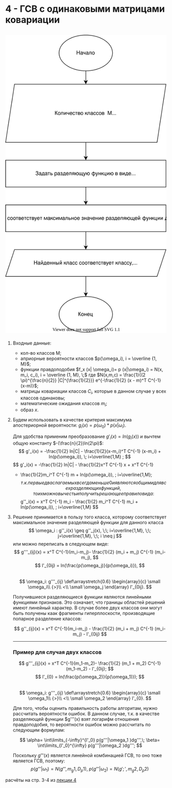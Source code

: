 # 4 - ГСВ с одинаковыми матрицами ковариации

## ![scheme](ГСВ%20с%20одинаковыми%20матрицами%20ковариации.svg)

1) Входные данные:
   + кол-во классов M;
   + априорные вероятности классов $p(\omega_i), i = \overline {1, M}$;
   + функции правдоподобия  $f_x (x| \omega_i)= p (x|\omega_i) = N(x, m_i, c_i), i = \overline {1, M}, \;$
   где $N(x,m,c) = \frac{1}{(2 \pi)^{\frac{n}{2}} |С|^{\frac{1}{2}}} e^{-\frac{1}{2} (x - m)^T С^{-1} (x-m)}$;
   + матрицы ковариации классов $C_i$, которые в данном случае у всех классов одинаковы;
   + математические ожидания классов $m_i$;
   + образ $x$.

2) Будем использовать в качестве критерия максимума апостериорной вероятности: $g_i(x)=p(\omega_0) * p(x|\omega_i)$.

   Для удобства применим преобразование $g'_i(x)=ln(g_i(x))$ и вычтем общую константу $-(\frac{n}{2})ln(2\pi)$: 
   $$ 
   g'_i(x) = -\frac{1}{2} ln|C| - \frac{1}{2}(x-m_i)^T C^{-1} (x-m_i) + ln(p(\omega_i)), \; i=\overline{1,M} ;
   $$
   $$ 
   g'_i(x) = -\frac{1}{2} ln|С| - \frac{1}{2}x^T C^{-1} x + x^T C^{-1}  
   - \frac{1}{2}m_i^T C^{-1} m + ln(p(\omega_i)), \; i=\overline{1,M};
   $$
   т.к. первые два слагаемых всегда меньше 0 и являются общими для всех разделяющих функций, то их можно вычесть и получить решающее правило вида:
   $$ 
   g''_i(x) = x^T C^{-1} m_i - \frac{1}{2} m_i^T C^{-1} m_i + ln(p(\omega_i)), \; i=\overline{1,M} 
   $$

  
3) Решение принимается в пользу того класса, которому соответствует максимальное значение разделяющей функции для данного класса  
   $$
   \omega_i : g''_i(x) \geq g''_j(x), \;\; i=\overline{1,M}, \;\; j=\overline{1,M}, \;\; i \neq j
   $$ 
   или можно переписать в следующем виде:
   $$
   g'''_{ij}(x) =  x^T C^{-1}(m_i-m_j)- \frac{1}{2} (m_i + m_j) C^{-1} (m_i-m_j),
   $$
   $$
   l'_{0ij} = ln(\frac{p(\omega_j)}{p(\omega_i)}),
   $$  
   $$
   \omega_i:
   g'''_{ij}
   \def\arraystretch{0.6}
   \begin{array}{c}
   \small \omega_i\\
   {>}\\
   <\\
   \small \omega_j
   \end{array}
   l'_{0ij}.
   $$

   Получившиеся разделяющиеся функции являются линейными функциями признаков. Это означает, что границы областей решений имеют линейный характер. В случае более двух классов они могут быть получены каак фрагменты гиперплоскости, производящие попарное разделение классов:

   $$
   g''_{ij}(x) =  x^T C^{-1}(m_i-m_j) - \frac{1}{2} (m_i + m_j) C^{-1} (m_i-m_j) - l'_{0ij}
   $$
   
   - - - 
   ### Пример для случая двух классов

    $$
   g'''_{ij}(x) =  x^T C^{-1}(m_1-m_2)- \frac{1}{2} (m_1 + m_2) C^{-1} (m_1-m_2) - l'_{0ij};
   $$
   $$
   l'_{0} = ln(\frac{p(\omega_2)}{p(\omega_1)});
   $$  
   $$
   \omega_i:
   g'''_{ij}
   \def\arraystretch{0.6}
   \begin{array}{c}
   \small \omega_1\\
   {>}\\
   <\\
   \small \omega_2
   \end{array}
   l'_{0}.
   $$

   Для того, чтобы оценить правильность работы алгоритам, нужно рассчитать вероятности ошибок. В данном случае, т.к. в качестве разделяющей функции $g'''(x) взят логарифм отношения правдоподобия, то вероятности ошибок можно рассчитать по следующим формулам:

   $$
   \alpha= \int\limits_{-\infty}^{l'_0} p(g'''|\omega_1 )dg''',\;
   \beta=  \int\limits_{l'_0}^{\infty} p(g'''|\omega_2 )dg''';
   $$

   Поскольку $g'''(x)$ является линейной комбинацией ГСВ, то оно тоже является ГСВ, поэтому:
   $$
   p (g'''|\omega_1) = N(g''', m_g1, D_p1), \; 
   p (g'''|\omega_2) = N(g';', m_g2, D_p2)
   $$




расчёты на стр. 3-4 из [лекции 4](../лекции%20с%20мудла/v4.pdf)